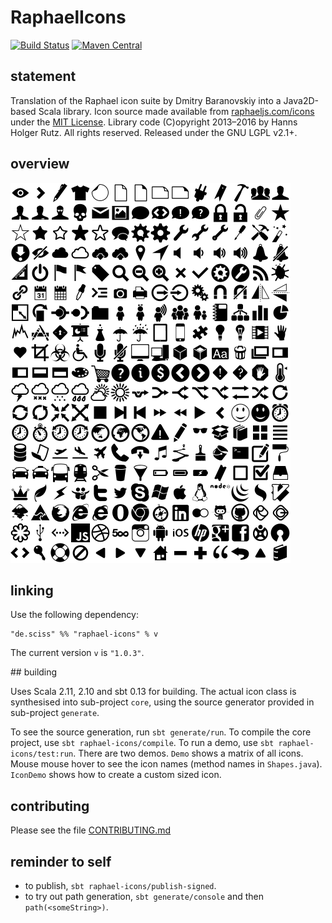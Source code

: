 # RaphaelIcons

[![Build Status](https://travis-ci.org/Sciss/RaphaelIcons.svg?branch=master)](https://travis-ci.org/Sciss/RaphaelIcons)
[![Maven Central](https://maven-badges.herokuapp.com/maven-central/de.sciss/raphael-icons_2.11/badge.svg)](https://maven-badges.herokuapp.com/maven-central/de.sciss/raphael-icons_2.11)

## statement

Translation of the Raphael icon suite by Dmitry Baranovskiy into a Java2D-based Scala library. Icon source made available from [raphaeljs.com/icons](http://raphaeljs.com/icons) under the [MIT License](http://raphaeljs.com/license.html). Library code (C)opyright 2013&ndash;2016 by Hanns Holger Rutz. All rights reserved. Released under the GNU LGPL v2.1+.

## overview

![icons](icons.png)

## linking

Use the following dependency:

    "de.sciss" %% "raphael-icons" % v

The current version `v` is `"1.0.3"`.

## building

Uses Scala 2.11, 2.10 and sbt 0.13 for building. The actual icon class is synthesised into sub-project `core`, using the source generator provided in sub-project `generate`.

To see the source generation, run `sbt generate/run`. To compile the core project, use `sbt raphael-icons/compile`. To run a demo, use `sbt raphael-icons/test:run`. There are two demos. `Demo` shows a matrix of all icons. Mouse mouse hover to see the icon names (method names in `Shapes.java`). `IconDemo` shows how to create a custom sized icon.

## contributing

Please see the file [CONTRIBUTING.md](CONTRIBUTING.md)

## reminder to self

- to publish, `sbt raphael-icons/publish-signed`.
- to try out path generation, `sbt generate/console` and then `path(<someString>)`.
